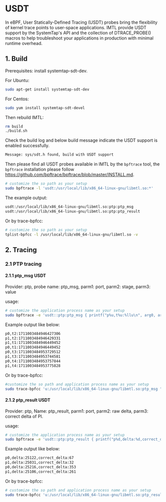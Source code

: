 # USDT

In eBPF, User Statically-Defined Tracing (USDT) probes bring the flexibility of kernel trace points to user-space applications. IMTL provide USDT support by the SystemTap's API and the collection of DTRACE_PROBE() macros to help troubleshoot your applications in production with minimal runtime overhead.

## 1. Build

Prerequisites: install systemtap-sdt-dev.

For Ubuntu:
```bash
sudo apt-get install systemtap-sdt-dev
```

For Centos:
```bash
sudo yum install systemtap-sdt-devel
```

Then rebuild IMTL:

```bash
rm build
./build.sh
```

Check the build log and below build message indicate the USDT support is enabled successfully.
```bash
Message: sys/sdt.h found, build with USDT support
```

Then please find all USDT probes available in IMTL by the `bpftrace` tool, the `bpftrace` installation please follow <https://github.com/bpftrace/bpftrace/blob/master/INSTALL.md>.

```bash
# customize the so path as your setup
sudo bpftrace -l 'usdt:/usr/local/lib/x86_64-linux-gnu/libmtl.so:*'
```

The example output:
```bash
usdt:/usr/local/lib/x86_64-linux-gnu/libmtl.so:ptp:ptp_msg
usdt:/usr/local/lib/x86_64-linux-gnu/libmtl.so:ptp:ptp_result
```

Or by trace-bpfcc:
```bash
# customize the so path as your setup
tplist-bpfcc -l /usr/local/lib/x86_64-linux-gnu/libmtl.so -v
```

## 2. Tracing

### 2.1 PTP tracing

#### 2.1.1 ptp_msg USDT

Provider: ptp, probe name: ptp_msg, parm1: port, parm2: stage, parm3: value

usage:
```bash
# customize the application process name as your setup
sudo bpftrace -e 'usdt::ptp:ptp_msg { printf("p%u,t%u:%llu\n", arg0, arg1, arg2); }' -p $(pidof RxTxApp)
```

Example output like below:
```bash
p0,t2:1711003484946427306
p1,t2:1711003484946429331
p1,t1:1711003484946449452
p0,t1:1711003484946449452
p0,t3:1711003484953729512
p1,t3:1711003484953744581
p0,t4:1711003484953757844
p1,t4:1711003484953775828
```

Or by trace-bpfcc:
```bash
#customize the so path and application process name as your setup
sudo trace-bpfcc 'u:/usr/local/lib/x86_64-linux-gnu/libmtl.so:ptp_msg "p%u,t%u:%llu", arg1,arg2,arg3' -T -p $(pidof RxTxApp)
```

#### 2.1.2 ptp_result USDT

Provider: ptp, Name: ptp_result, parm1: port, parm2: raw delta, parm3: correct delta of PI.

usage:
```bash
# customize the application process name as your setup
sudo bpftrace -e 'usdt::ptp:ptp_result { printf("p%d,delta:%d,correct_delta:%d\n", arg0, arg1, arg2); }' -p $(pidof RxTxApp)
```

Example output like below:
```bash
p0,delta:25122,correct_delta:67
p1,delta:25031,correct_delta:32
p0,delta:25216,correct_delta:353
p1,delta:25106,correct_delta:261
```

Or by trace-bpfcc:
```bash
# customize the so path and application process name as your setup
sudo trace-bpfcc 'u:/usr/local/lib/x86_64-linux-gnu/libmtl.so:ptp_result "p%u,delta:%d,correct_delta:%d", arg1,arg2,arg3' -T -p $(pidof RxTxApp)
```
